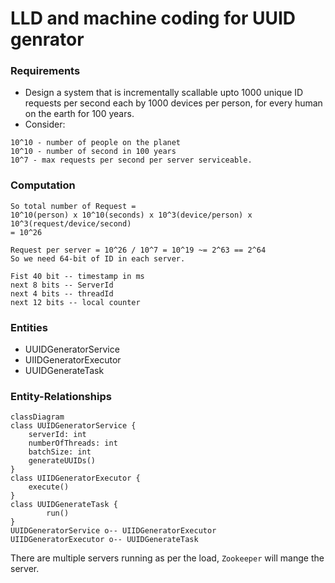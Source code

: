 # LLD and machine coding for UUID genrator
### Requirements
* Design a system that is incrementally scallable upto 1000 unique ID requests per second each by 1000 devices per person, for every human on the earth for 100 years.
* Consider:
```text
10^10 - number of people on the planet
10^10 - number of second in 100 years
10^7 - max requests per second per server serviceable.
```
### Computation
```text
So total number of Request = 
10^10(person) x 10^10(seconds) x 10^3(device/person) x 10^3(request/device/second)
= 10^26

Request per server = 10^26 / 10^7 = 10^19 ~= 2^63 == 2^64
So we need 64-bit of ID in each server.

Fist 40 bit -- timestamp in ms
next 8 bits -- ServerId
next 4 bits -- threadId
next 12 bits -- local counter
```
### Entities
* UUIDGeneratorService
* UIIDGeneratorExecutor
* UUIDGenerateTask

### Entity-Relationships
```mermaid
classDiagram
class UUIDGeneratorService {
    serverId: int
    numberOfThreads: int
    batchSize: int
    generateUUIDs()
} 
class UIIDGeneratorExecutor {
    execute()
}
class UUIDGenerateTask {
        run()
}
UUIDGeneratorService o-- UIIDGeneratorExecutor
UIIDGeneratorExecutor o-- UUIDGenerateTask 
```

There are multiple servers running as per the load, `Zookeeper` will mange the server.


